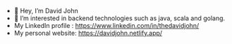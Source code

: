 - 👋 Hey, I’m David John
- 👀 I’m interested in backend technologies such as java, scala and golang.
- My LinkedIn profile : https://www.linkedin.com/in/thedavidjohn/
- My personal website: https://davidjohn.netlify.app/
